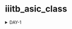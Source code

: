 # iiitb_asic_class

<details>
<summary>DAY-1</summary>
<br>

## DAY-1

### Icarus Verilog Installation

**Steps to install Icarus Verilog**
```
sudo apt-get install iverilog
```


![iverilog](https://github.com/bhargav-vlsi/ASIC-Design-IIITB/assets/141163376/1fce1434-4d84-4f1e-b2d3-c2b06fe998d4)


iverilog tool installed

### Yosys Installation

**Steps to install Yosys**

```
git clone https://github.com/YosysHQ/yosys.git
cd yosys 
sudo apt install make (If make is not installed please install it) 
sudo apt-get install build-essential clang bison flex \
    libreadline-dev gawk tcl-dev libffi-dev git \
    graphviz xdot pkg-config python3 libboost-system-dev \
    libboost-python-dev libboost-filesystem-dev zlib1g-dev
make config-gcc
make 
sudo make install
```

![yosys](https://github.com/bhargav-vlsi/ASIC-Design-IIITB/assets/141163376/f7030fd6-fe4a-4c98-b873-1826deb7fcfa)


Yosys installed



### Gtkwave Installation

**Steps to install Gtkwave**
```
sudo apt update
sudo apt install gtkwave
```

![gtkwave](https://github.com/bhargav-vlsi/ASIC-Design-IIITB/assets/141163376/ee1bf47a-cf28-494f-b449-2dfa35d27cb9)

gtkwave installed

### Ngspice installation
**Steps to install ngspice**
```
wget https://sourceforge.net/projects/ngspice/files/ngspice-40.tar.gz
tar -zxvf ngspice-40.tar.gz
cd ngspice-40
mkdir release
cd release
sudo apt install automake libtool libxaw7-dev flex bison libncurses5-dev
../configure  --with-x --with-readline=yes --disable-debug
make
sudo make install
```
![ngspice](https://github.com/bhargav-vlsi/ASIC-Design-IIITB/assets/141163376/84cc0419-139d-4cc7-8e24-3df164950c9a)

ngspice installed

### OpenSTA Installtion
**Steps to install OpenSTA**
```
git clone https://github.com/The-OpenROAD-Project/OpenSTA.git
cd OpenSTA
mkdir build
cd build
sudo apt-get install cmake clang gcctcl swig bison flex
cmake ..
make
```
![opensta](https://github.com/bhargav-vlsi/ASIC-Design-IIITB/assets/141163376/ce6d6daa-5bc7-469d-bb34-c497b56167fc)
Note: Additional step of storing path of openSTA executable file in environment variables is done for easy access in terminal
Open STA installed

### Magic tool installation
**steps to install magic layout tool**
```
sudo apt-get install m4
sudo apt-get install tcsh
sudo apt-get install csh
sudo apt-get install libx11-dev
sudo apt-get install tcl-dev tk-dev
sudo apt-get install libcairo2-dev
sudo apt-get install mesa-common-dev libglu1-mesa-dev
sudo apt-get install libncurses-dev
git clone https://github.com/RTimothyEdwards/magic
cd magic-master
./configure
make
make install
sudo apt install magic
```

![magic](https://github.com/bhargav-vlsi/ASIC-Design-IIITB/assets/141163376/d30d5299-d203-4ea3-8d12-0089c3ca8850)

Magic tool installed
</details>
